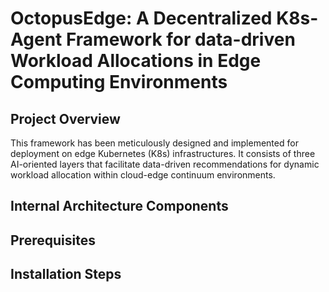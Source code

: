 # OctopusEdge: A Decentralized K8s-Agent Framework for data-driven Workload Allocations in Edge Computing Environments

## Project Overview
This framework has been meticulously designed and implemented for deployment on edge Kubernetes (K8s) infrastructures. It consists of three AI-oriented layers that facilitate data-driven recommendations for dynamic workload allocation within cloud-edge continuum environments.

## Internal Architecture Components

## Prerequisites

## Installation Steps

